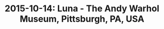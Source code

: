 ---
layout: show
title: '2015-10-14: Luna - The Andy Warhol Museum, Pittsburgh, PA, USA'
name: 2015-10-14-luna-the-andy-warhol-museum-pittsburgh-pa-usa
artist-name: 'Luna'
show-venue: 'The Andy Warhol Museum, Pittsburgh, PA, USA'
show-setlist: 
show-date: 2015-10-14
show-radio: 
show-lastfm: 
show-cancelled: 
performers: [
  "Dean Wareham - guitar/vocals",
  "Sean Eden - guitar",
  "Lee Wall - drums",
  "Britta Phillips - bass"
  ]
facebook-event-url: 
show-poster-url: 
show-ticket-url: 'http://www.ticketweb.com/t3/sale/SaleEventDetail?dispatch=loadSelectionData&eventId=5941545&pl=warhol'
show-venue-website: 'http://www.warhol.org/responsive/event.aspx?id=25517'
show-additional: 
---